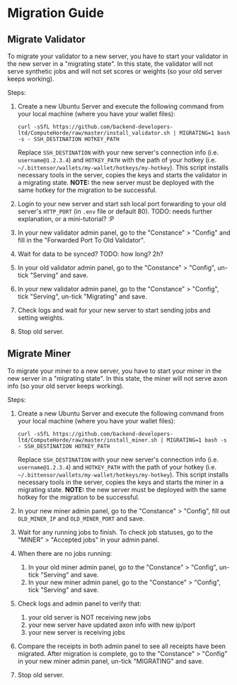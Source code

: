 # Migration Guide

## Migrate Validator

To migrate your validator to a new server, you have to start your validator in the new server in a "migrating state".
In this state, the validator will not serve synthetic jobs and will not set scores or weights (so your old server keeps working).

Steps:

1. Create a new Ubuntu Server and execute the following command from your local machine (where you have your wallet files):

   ```shell
   curl -sSfL https://github.com/backend-developers-ltd/ComputeHorde/raw/master/install_validator.sh | MIGRATING=1 bash -s - SSH_DESTINATION HOTKEY_PATH
   ```
   
   Replace `SSH_DESTINATION` with your new server's connection info (i.e. `username@1.2.3.4`)
   and `HOTKEY_PATH` with the path of your hotkey (i.e. `~/.bittensor/wallets/my-wallet/hotkeys/my-hotkey`).
   This script installs necessary tools in the server, copies the keys and starts the validator in a migrating state.
   **NOTE:** the new server must be deployed with the same hotkey for the migration to be successful.
2. Login to your new server and start ssh local port forwarding to your old server's `HTTP_PORT` (in `.env` file or default 80).
   TODO: needs further explanation, or a mini-tutorial? :P
3. In your new validator admin panel, go to the "Constance" > "Config" and fill in the "Forwarded Port To Old Validator".
4. Wait for data to be synced?
   TODO: how long? 2h?
5. In your old validator admin panel, go to the "Constance" > "Config", un-tick "Serving" and save.
6. In your new validator admin panel, go to the "Constance" > "Config", tick "Serving", un-tick "Migrating" and save.
7. Check logs and wait for your new server to start sending jobs and setting weights.
8. Stop old server.


## Migrate Miner

To migrate your miner to a new server, you have to start your miner in the new server in a "migrating state".
In this state, the miner will not serve axon info (so your old server keeps working).

Steps:

1. Create a new Ubuntu Server and execute the following command from your local machine (where you have your wallet files):

   ```shell
   curl -sSfL https://github.com/backend-developers-ltd/ComputeHorde/raw/master/install_miner.sh | MIGRATING=1 bash -s - SSH_DESTINATION HOTKEY_PATH
   ```
   
   Replace `SSH_DESTINATION` with your new server's connection info (i.e. `username@1.2.3.4`)
   and `HOTKEY_PATH` with the path of your hotkey (i.e. `~/.bittensor/wallets/my-wallet/hotkeys/my-hotkey`).
   This script installs necessary tools in the server, copies the keys and starts the miner in a migrating state.
   **NOTE:** the new server must be deployed with the same hotkey for the migration to be successful.
2. In your new miner admin panel, go to the "Constance" > "Config", fill out `OLD_MINER_IP` and `OLD_MINER_PORT` and save. 
3. Wait for any running jobs to finish. To check job statuses, go to the "MINER" > "Accepted jobs" in your admin panel.
4. When there are no jobs running:
   1. In your old miner admin panel, go to the "Constance" > "Config", un-tick "Serving" and save.
   2. In your new miner admin panel, go to the "Constance" > "Config", tick "Serving" and save.
5. Check logs and admin panel to verify that:
   1. your old server is NOT receiving new jobs
   2. your new server have updated axon info with new ip/port
   3. your new server is receiving jobs
6. Compare the receipts in both admin panel to see all receipts have been migrated.
   After migration is complete, go to the "Constance" > "Config" in your new miner admin panel, un-tick "MIGRATING" and save.
7. Stop old server.
